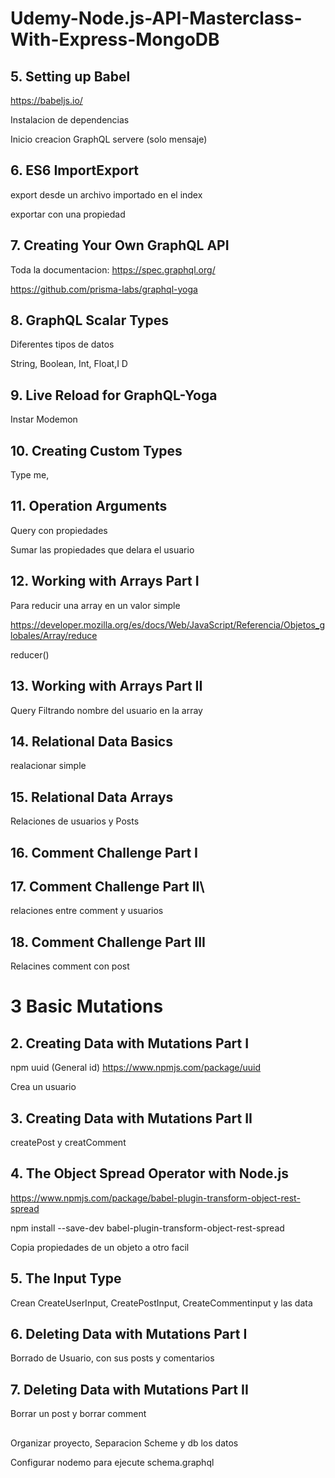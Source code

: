 # Udemy-Node.js-API-Masterclass-With-Express-MongoDB


## 5. Setting up Babel
https://babeljs.io/

Instalacion de dependencias

Inicio creacion GraphQL servere (solo mensaje)

## 6. ES6 ImportExport

export desde un archivo importado en el index

exportar con una propiedad
## 7. Creating Your Own GraphQL API
Toda la documentacion: 
https://spec.graphql.org/

https://github.com/prisma-labs/graphql-yoga

## 8. GraphQL Scalar Types
Diferentes tipos de datos

String, Boolean, Int, Float,I D

## 9. Live Reload for GraphQL-Yoga
Instar Modemon

## 10. Creating Custom Types
Type me, 

## 11. Operation Arguments

Query con propiedades

Sumar las propiedades que delara el usuario

## 12. Working with Arrays Part I
Para reducir una array en un valor simple

https://developer.mozilla.org/es/docs/Web/JavaScript/Referencia/Objetos_globales/Array/reduce

reducer()

## 13. Working with Arrays Part II

Query Filtrando nombre del usuario en la array

## 14. Relational Data Basics
realacionar simple
## 15. Relational Data Arrays
Relaciones de usuarios y Posts
## 16. Comment Challenge Part I
## 17. Comment Challenge Part II\
relaciones entre comment y usuarios
## 18. Comment Challenge Part III
Relacines comment con post

# 3 Basic Mutations
## 2. Creating Data with Mutations Part I
npm uuid (General id)
https://www.npmjs.com/package/uuid

Crea un usuario
## 3. Creating Data with Mutations Part II
createPost y creatComment

## 4. The Object Spread Operator with Node.js
https://www.npmjs.com/package/babel-plugin-transform-object-rest-spread

 npm install --save-dev babel-plugin-transform-object-rest-spread

Copia propiedades de un objeto a otro facil

## 5. The Input Type

Crean CreateUserInput, CreatePostInput, CreateCommentinput y las data

## 6. Deleting Data with Mutations Part I
Borrado de Usuario, con sus posts y comentarios

## 7. Deleting Data with Mutations Part II
Borrar un post y borrar comment

## 
 Organizar proyecto,
 Separacion Scheme y db los datos

Configurar nodemo para ejecute schema.graphql